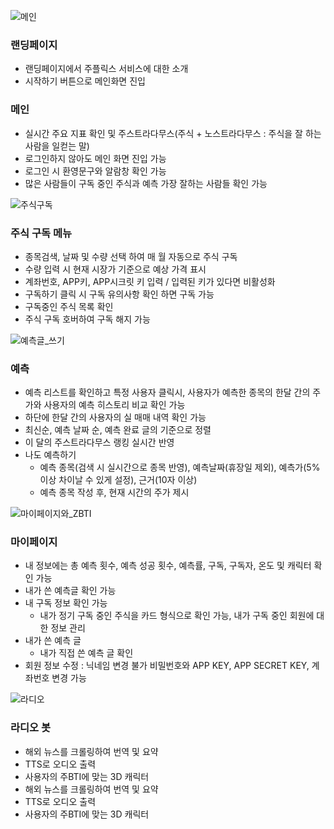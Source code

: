 ![메인](/uploads/994d4edf5a12f0207d98b52a9b279c43/메인.gif)

### 랜딩페이지

- 랜딩페이지에서 주플릭스 서비스에 대한 소개
- 시작하기 버튼으로 메인화면 진입

### 메인

- 실시간 주요 지표 확인 및 주스트라다무스(주식 + 노스트라다무스 : 주식을 잘 하는 사람을 일컫는 말)
- 로그인하지 않아도 메인 화면 진입 가능
- 로그인 시 환영문구와 알람창 확인 가능
- 많은 사람들이 구독 중인 주식과 예측 가장 잘하는 사람들 확인 가능

![주식구독](/uploads/ba7ef548fe19e2b8c7f69eb517e707b8/주식구독.gif)

### 주식 구독 메뉴

- 종목검색, 날짜 및 수량 선택 하여 매 월 자동으로 주식 구독
- 수량 입력 시 현재 시장가 기준으로 예상 가격 표시
- 계좌번호, APP키, APP시크릿 키 입력 / 입력된 키가 있다면 비활성화
- 구독하기 클릭 시 구독 유의사항 확인 하면 구독 가능
- 구독중인 주식 목록 확인
- 주식 구독 호버하여 구독 해지 가능

![예측글_쓰기](/uploads/0fc1b579303e63bee4bd479647bd35af/예측글_쓰기.gif)

### 예측

- 예측 리스트를 확인하고 특정 사용자 클릭시, 사용자가 예측한 종목의 한달 간의 주가와 사용자의 예측 히스토리 비교 확인 가능
- 하단에 한달 간의 사용자의 실 매매 내역 확인 가능
- 최신순, 예측 날짜 순, 예측 완료 글의 기준으로 정렬
- 이 달의 주스트라다무스 랭킹 실시간 반영
- 나도 예측하기
    - 예측 종목(검색 시 실시간으로 종목 반영), 예측날짜(휴장일 제외), 예측가(5% 이상 차이날 수 있게 설정), 근거(10자 이상)
    - 예측 종목 작성 후, 현재 시간의 주가 제시

![마이페이지와_ZBTI](/uploads/97750d2a2053c432e9856347750be4f0/마이페이지와_ZBTI.gif)

### 마이페이지

- 내 정보에는 총 예측 횟수, 예측 성공 횟수, 예측률, 구독, 구독자, 온도 및 캐릭터 확인 가능
- 내가 쓴 예측글 확인 가능
- 내 구독 정보 확인 가능
    - 내가 정기 구독 중인 주식을 카드 형식으로 확인 가능, 내가 구독 중인 회원에 대한 정보 관리
- 내가 쓴 예측 글
    - 내가 직접 쓴 예측 글 확인
- 회원 정보 수정 : 닉네임 변경 불가 비밀번호와 APP KEY, APP SECRET KEY, 계좌번호 변경 가능

![라디오](/uploads/1f51483a58129d00138bab3c36ea3d00/라디오.gif)

### 라디오 봇

- 해외 뉴스를 크롤링하여 번역 및 요약
- TTS로 오디오 출력
- 사용자의 주BTI에 맞는 3D 캐릭터
- 해외 뉴스를 크롤링하여 번역 및 요약
- TTS로 오디오 출력
- 사용자의 주BTI에 맞는 3D 캐릭터
